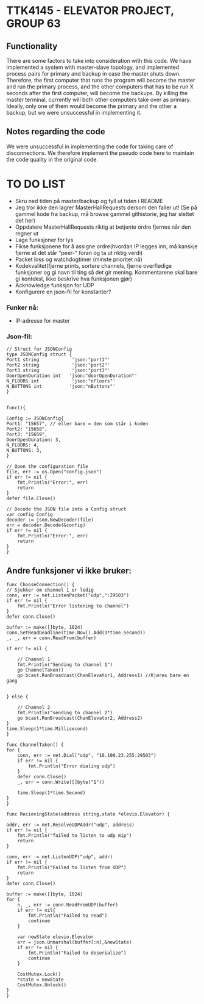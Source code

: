 # TTK4145 - ELEVATOR PROJECT, GROUP 63

## Functionality
There are some factors to take into consideration with this code. We have implemented a system with master-slave topology, and implemented process pairs for primary and backup in case the master shuts down. Therefore, the first computer that runs the program will become the master and run the primary process, and the other computers that has to be run X seconds after the first computer, will become the backups. By killing the master terminal, currently will both other computers take over as primary. Ideally, only one of them would become the primary and the other a backup, but we were unsuccessful in implementing it.


## Notes regarding the code
We were unsuccessful in implementing the code for taking care of disconnections. We therefore implement the pseudo code here to maintain the code quality in the original code.


# TO DO LIST
- Skru ned tiden på master/backup og fyll ut tiden i README
- Jeg tror ikke den lagrer MasterHallRequests dersom den faller ut! (Se på gammel kode fra backup, må browse gammel githistorie, jeg har slettet det her)
- Oppdatere MasterHallRequests riktig at betjente ordre fjernes når den regner ut
- Lage funksjoner for lys
- Fikse funksjonene for å assigne ordre(hvordan IP legges inn, må kanskje fjerne at det står "peer-" foran og ta ut riktig verdi)
- Packet loss og watchdogtimer (minste prioritet nå)
- Kodekvalitet(fjerne prints, sortere channels, fjerne overflødige funksjoner og gi navn til ting så det gir mening. Kommentarene skal bare gi kontekst, ikke beskrive hva funksjonen gjør)
- Acknowledge funksjon for UDP
- Konfigurere en json-fil for konstanter?

### Funker nå:
- IP-adresse for master

### Json-fil:
    // Struct for JSONConfig
    type JSONConfig struct {
    Port1 string            'json:"port1"'
    Port2 string            'json:"port2"'
    Port3 string            'json:"port3"'
    DoorOpenDuration int   'json:"doorOpenDuration"'
    N_FLOORS int            'json:"nFloors"'
    N_BUTTONS int          'json:"nButtons"'
    } 


    func(){

    Config := JSONConfig{
    Port1: "15657", // eller bare = den som står i koden
    Port2: "15658",
    Port3: "15659",
    DoorOpenDuration: 3,
    N_FLOORS: 4,
    N_BUTTONS: 3,
    }

    // Open the configuration file
    file, err := os.Open("config.json")
    if err != nil {
        fmt.Println("Error:", err)
        return
    }
    defer file.Close()

    // Decode the JSON file into a Config struct
    var config Config
    decoder := json.NewDecoder(file)
    err = decoder.Decode(&config)
    if err != nil {
        fmt.Println("Error:", err)
        return
    }
    }

## Andre funksjoner vi ikke bruker:

    func ChooseConnection() {
	// Sjekker om channel 1 er ledig
	conn, err := net.ListenPacket("udp",":29503")
	if err != nil {
		fmt.Println("Error listening to channel")
	}
	defer conn.Close()

	buffer := make([]byte, 1024)
	conn.SetReadDeadline(time.Now().Add(3*time.Second))
	_, _, err = conn.ReadFrom(buffer)

	if err != nil {

		// Channel 1
		fmt.Println("Sending to channel 1")
		go ChannelTaken()
		go bcast.RunBroadcast(ChanElevator1, Address1) //Kjøres bare en gang


	} else {

		// Channel 2
		fmt.Println("sending to channel 2")
		go bcast.RunBroadcast(ChanElevator2, Address2)
	}
	time.Sleep(1*time.Millisecond)
    }

    func ChannelTaken() {
	for {
		conn, err := net.Dial("udp", "10.100.23.255:29503")
		if err != nil {
			fmt.Println("Error dialing udp")
		}
		defer conn.Close()
		_, err = conn.Write([]byte("1"))

		time.Sleep(1*time.Second)
	}
    }

    func RecievingState(address string,state *elevio.Elevator) {

	addr, err := net.ResolveUDPAddr("udp", address)
	if err != nil {
		fmt.Println("failed to listen to udp mip")
		return
	}

	conn, err := net.ListenUDP("udp", addr)
	if err != nil {
		fmt.Println("Failed to listen from UDP")
		return
	}
	defer conn.Close()

	buffer := make([]byte, 1024)
	for {
		n, _, err := conn.ReadFromUDP(buffer)
		if err != nil{
			fmt.Println("Failed to read")
			continue
		}

		var newState elevio.Elevator
		err = json.Unmarshal(buffer[:n],&newState)
		if err != nil {
			fmt.Println("Failed to deserialize")
			continue
		}
		
		CostMutex.Lock()
		*state = newState
		CostMutex.Unlock()
	}
    }



